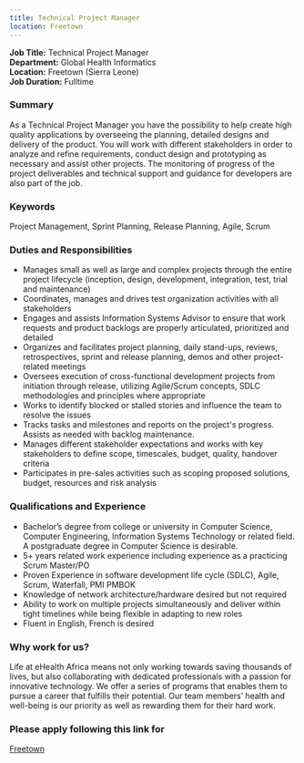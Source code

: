 ```yaml
---
title: Technical Project Manager
location: Freetown
---
```

**Job Title:** Technical Project Manager  
**Department:** Global Health Informatics  
**Location:** Freetown (Sierra Leone)  
**Job Duration:** Fulltime

### Summary
As a Technical Project Manager you have the possibility to help create high quality applications by overseeing the planning, detailed designs and delivery of the product. You will work with different stakeholders in order to analyze and refine requirements, conduct design and prototyping as necessary and assist other projects. The monitoring of progress of the project deliverables and technical support and guidance for developers are also part of the job.

### Keywords
Project Management, Sprint Planning, Release Planning, Agile, Scrum

### Duties and Responsibilities

* Manages small as well as large and complex projects through the entire project lifecycle (inception, design, development, integration, test, trial and maintenance) 
* Coordinates, manages and drives test organization activities with all stakeholders
* Engages and assists Information Systems Advisor to ensure that work requests and product backlogs are properly articulated, prioritized and detailed
* Organizes and facilitates project planning, daily stand-ups, reviews, retrospectives, sprint and release planning, demos and other project-related meetings
* Oversees execution of cross-functional development projects from initiation through release, utilizing Agile/Scrum concepts, SDLC methodologies and principles where appropriate
* Works to identify blocked or stalled stories and influence the team to resolve the issues
* Tracks tasks and milestones and reports on the project's progress. Assists as needed with backlog maintenance. 
* Manages different stakeholder expectations and works with key stakeholders to define scope, timescales, budget, quality, handover criteria 
* Participates in pre-sales activities such as scoping proposed solutions, budget, resources and risk analysis

### Qualifications and Experience

* Bachelor’s degree from college or university in Computer Science, Computer Engineering, Information Systems Technology or related field. A postgraduate degree in Computer Science is desirable.
* 5+ years related work experience including experience as a practicing Scrum Master/PO
* Proven Experience in software development life cycle (SDLC), Agile, Scrum, Waterfall, PMI PMBOK 
* Knowledge of network architecture/hardware desired but not required
* Ability to work on multiple projects simultaneously and deliver within tight timelines while being flexible in adapting to new roles
* Fluent in English, French is desired

### Why work for us?
Life at eHealth Africa means not only working towards saving thousands of lives, but also collaborating with dedicated professionals with a passion for innovative technology. We offer a series of programs that enables them to pursue a career that fulfills their potential. Our team members’ health and well-being is our priority as well as rewarding them for their hard work.

### Please apply following this link for
[Freetown](https://eHealthAfrica.bamboohr.com/jobs/view.php?id=10)

